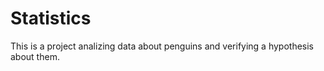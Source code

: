 # Statistics
This is a project analizing data about penguins and verifying a hypothesis about them.

